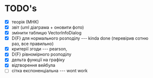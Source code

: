 # TODO's 


- [x] теорія (МНК)
- [x] звіт (uml діаграма + оновити фото)
- [x] змінити таблицю VectorInfoDialog
- [x] D{F} для нормального розподілу --- kinda done (перевірив сотню раз, все правильно)
- [x] критерії згоди --- pearson, 
- [x] D{F} рівномірного розподілу
- [x] дельта функції на графіку
- [x] відтворення вейбула 
- [ ] сітка експоненціальна --- wont work
